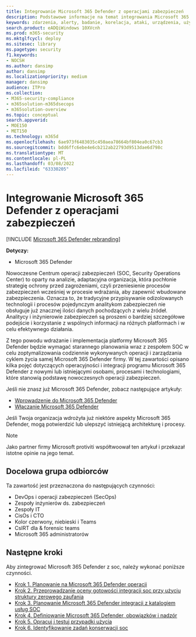 ```yaml
---
title: Integrowanie Microsoft 365 Defender z operacjami zabezpieczeń
description: Podstawowe informacje na temat integrowania Microsoft 365 Defender z operacjami zabezpieczeń.
keywords: zdarzenia, alerty, badanie, korelacja, ataki, urządzenia, użytkownicy, tożsamości, tożsamość, skrzynka pocztowa, poczta e-mail, 365, microsoft, m365, reagowanie na incydenty, cyberataki, zabezpieczenia, operacje zabezpieczeń, soc
search.product: eADQiWindows 10XVcnh
ms.prod: m365-security
ms.mktglfcycl: deploy
ms.sitesec: library
ms.pagetype: security
f1.keywords:
- NOCSH
ms.author: dansimp
author: dansimp
ms.localizationpriority: medium
manager: dansimp
audience: ITPro
ms.collection:
- M365-security-compliance
- m365solution-m365dsecops
- m365solution-overview
ms.topic: conceptual
search.appverid:
- MOE150
- MET150
ms.technology: m365d
ms.openlocfilehash: 6ae973f6483035c450aea78664bf804ea0c67cb3
ms.sourcegitcommit: bdd6ffc6ebe4e6cb212ab22793d9513dae6d798c
ms.translationtype: MT
ms.contentlocale: pl-PL
ms.lasthandoff: 03/08/2022
ms.locfileid: "63330205"
---
```

# <a name="integrating-microsoft-365-defender-into-your-security-operations"></a>Integrowanie Microsoft 365 Defender z operacjami zabezpieczeń

[!INCLUDE [Microsoft 365 Defender rebranding](../includes/microsoft-defender.md)]

**Dotyczy:**
- Microsoft 365 Defender

Nowoczesne Centrum operacji zabezpieczeń (SOC, Security Operations Center) to oparty na analizie, adaptacyjna organizacja, która pochłonie strategię ochrony przed zagrożeniami, czyli przeniesienie procesów zabezpieczeń wcześniej w procesie wdrażania, aby zapewnić wbudowane zabezpieczenia. Oznacza to, że tradycyjne przypisywanie odizolowanych technologii i procesów pojedynczym analitykom zabezpieczeń nie obsługuje już znacznej ilości danych pochodzących z wielu źródeł. Analitycy i inżynierowie zabezpieczeń są proszeni o bardziej szczegółowe podejście i korzystanie z wspólnych informacji na różnych platformach i w celu efektywnego działania.

Z tego powodu wdrażanie i implementacja platformy Microsoft 365 Defender będzie wymagać starannego planowania wraz z zespołem SOC w celu zoptymalizowania codziennie wykonywanych operacji i zarządzania cyklem życia samej Microsoft 365 Defender firmy. W tej zawartości opisano kilka pojęć dotyczących operacyjności i integracji programu Microsoft 365 Defender z nowymi lub istniejącymi osobami, procesami i technologiami, które stanowią podstawę nowoczesnych operacji zabezpieczeń.

Jeśli nie znasz już Microsoft 365 Defender, zobacz następujące artykuły:

- [Wprowadzenie do Microsoft 365 Defender](get-started.md)
- [Włączanie Microsoft 365 Defender](m365d-enable.md)

Jeśli Twoja organizacja wdrożyła już niektóre aspekty Microsoft 365 Defender, mogą potwierdzić lub ulepszyć istniejącą architekturę i procesy.

>[!Note]
>Jako partner firmy Microsoft protiviti współtwoował ten artykuł i przekazał istotne opinie na jego temat.
>

## <a name="target-audience"></a>Docelowa grupa odbiorców

Ta zawartość jest przeznaczona do następujących czynności:

- DevOps i operacji zabezpieczeń (SecOps)
- Zespoły inżynierów ds. zabezpieczeń
- Zespoły IT
- CisOs i CTO
- Kolor czerwony, niebieski i Teams
- CsIRT dla & forensic teams
- Microsoft 365 administratorów

## <a name="next-steps"></a>Następne kroki

Aby zintegrować Microsoft 365 Defender z soc, należy wykonać poniższe czynności.

- [Krok 1. Planowanie na Microsoft 365 Defender operacji](integrate-microsoft-365-defender-secops-plan.md)
- [Krok 2. Przeprowadzanie oceny gotowości integracji soc przy użyciu struktury zerowego zaufania](integrate-microsoft-365-defender-secops-readiness.md)
- [Krok 3. Planowanie Microsoft 365 Defender integracji z katalogiem usług SOC](integrate-microsoft-365-defender-secops-services.md)
- [Krok 4. Definiowanie Microsoft 365 Defender, obowiązków i nadzór](integrate-microsoft-365-defender-secops-roles.md)
- [Krok 5. Opracuj i testuj przypadki użycia](integrate-microsoft-365-defender-secops-use-cases.md)
- [Krok 6. Identyfikowanie zadań konserwacji soc](integrate-microsoft-365-defender-secops-tasks.md)



